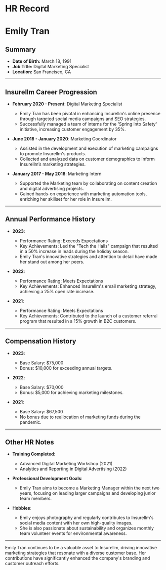 # HR Record

# Emily Tran

## Summary
- **Date of Birth:** March 18, 1991  
- **Job Title:** Digital Marketing Specialist  
- **Location:** San Francisco, CA  

---

## Insurellm Career Progression
- **February 2020 - Present**: Digital Marketing Specialist  
   - Emily Tran has been pivotal in enhancing Insurellm's online presence through targeted social media campaigns and SEO strategies.
   - Successfully managed a team of interns for the 'Spring Into Safety' initiative, increasing customer engagement by 35%.

- **June 2018 - January 2020**: Marketing Coordinator  
  - Assisted in the development and execution of marketing campaigns to promote Insurellm's products.
  - Collected and analyzed data on customer demographics to inform Insurellm’s marketing strategies.

- **January 2017 - May 2018**: Marketing Intern  
  - Supported the Marketing team by collaborating on content creation and digital advertising projects.
  - Gained hands-on experience with marketing automation tools, enriching her skillset for her role in Insurellm.

---

## Annual Performance History
- **2023**:  
  - Performance Rating: Exceeds Expectations  
  - Key Achievements: Led the "Tech the Halls" campaign that resulted in a 50% increase in leads during the holiday season. 
  - Emily Tran's innovative strategies and attention to detail have made her stand out among her peers.

- **2022**:  
  - Performance Rating: Meets Expectations  
  - Key Achievements: Enhanced Insurellm's email marketing strategy, achieving a 25% open rate increase.

- **2021**:  
  - Performance Rating: Meets Expectations  
  - Key Achievements: Contributed to the launch of a customer referral program that resulted in a 15% growth in B2C customers.

---

## Compensation History
- **2023**:  
  - Base Salary: $75,000  
  - Bonus: $10,000 for exceeding annual targets.

- **2022**:  
  - Base Salary: $70,000  
  - Bonus: $5,000 for achieving marketing milestones.

- **2021**:  
  - Base Salary: $67,500  
  - No bonus due to reallocation of marketing funds during the pandemic.

---

## Other HR Notes
- **Training Completed**:  
  - Advanced Digital Marketing Workshop (2021)  
  - Analytics and Reporting in Digital Advertising (2022)

- **Professional Development Goals**:  
  - Emily Tran aims to become a Marketing Manager within the next two years, focusing on leading larger campaigns and developing junior team members.

- **Hobbies**:  
  - Emily enjoys photography and regularly contributes to Insurellm's social media content with her own high-quality images.
  - She is also passionate about sustainability and organizes monthly team volunteer events for environmental awareness. 

---

Emily Tran continues to be a valuable asset to Insurellm, driving innovative marketing strategies that resonate with a diverse customer base. Her contributions have significantly enhanced the company's branding and customer outreach efforts.